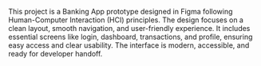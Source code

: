 This project is a Banking App prototype designed in Figma following Human-Computer Interaction (HCI) principles. The design focuses on a clean layout, smooth navigation, and user-friendly experience. It includes essential screens like login, dashboard, transactions, and profile, ensuring easy access and clear usability. The interface is modern, accessible, and ready for developer handoff.
